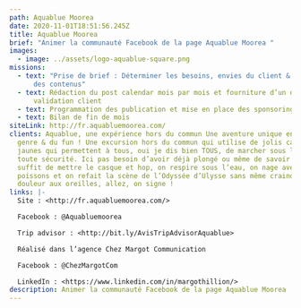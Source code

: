 ```yaml
---
path: Aquablue Moorea
date: 2020-11-01T18:51:56.245Z
title: Aquablue Moorea
brief: "Animer la communauté Facebook de la page Aquablue Moorea "
images:
  - image: ../assets/logo-aquablue-square.png
missions:
  - text: "Prise de brief : Déterminer les besoins, envies du client & récupération
      des contenus"
  - text: Rédaction du post calendar mois par mois et fourniture d’un document de
      validation client
  - text: Programmation des publication et mise en place des sponsoring
  - text: Bilan de fin de mois
siteLink: http://fr.aquabluemoorea.com/
clients: Aquablue, une expérience hors du commun Une aventure unique en son
  genre & du fun ! Une excursion hors du commun qui utilise de jolis casques
  jaunes qui permettent à tous, oui je dis bien TOUS, de marcher sous l’eau en
  toute sécurité. Ici pas besoin d’avoir déjà plongé ou même de savoir nager! Il
  suffit de mettre le casque et hop, on respire sous l’eau, on nage avec les
  poissons et on refait la scène de l’Odyssée d’Ulysse sans même craindre une
  douleur aux oreilles, allez, on signe !
links: |-
  Site : <http://fr.aquabluemoorea.com/>

  Facebook : @Aquabluemoorea

  Trip advisor : <http://bit.ly/AvisTripAdvisorAquablue>

  Réalisé dans l’agence Chez Margot Communication

  Facebook : @ChezMargotCom

  LinkedIn : <https://www.linkedin.com/in/margothillion/>
description: Animer la communauté Facebook de la page Aquablue Moorea
---
```

